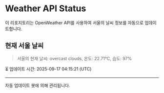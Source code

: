 
# Weather API Status

이 리포지토리는 OpenWeather API를 사용하여 서울의 날씨 정보를 자동으로 업데이트합니다.

## 현재 서울 날씨
> 서울의 현재 날씨: overcast clouds, 온도: 22.71°C, 습도: 97%

⏳ 업데이트 시간: 2025-09-17 04:15:21 (UTC)

---
자동 업데이트 봇에 의해 관리됩니다.
